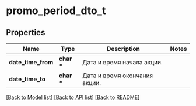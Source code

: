# promo_period_dto_t

## Properties
Name | Type | Description | Notes
------------ | ------------- | ------------- | -------------
**date_time_from** | **char \*** | Дата и время начала акции. | 
**date_time_to** | **char \*** | Дата и время окончания акции. | 

[[Back to Model list]](../README.md#documentation-for-models) [[Back to API list]](../README.md#documentation-for-api-endpoints) [[Back to README]](../README.md)


